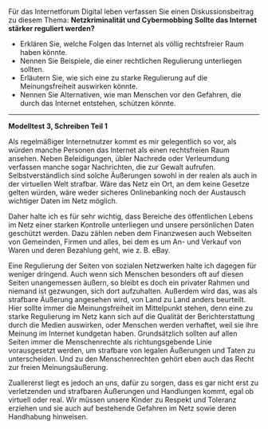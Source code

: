 Für das Internetforum Digital leben verfassen Sie einen Diskussionsbeitrag zu diesem Thema: **Netzkriminalität und Cybermobbing** **Sollte das Internet stärker reguliert werden?** 
* Erklären Sie, welche Folgen das Internet als völlig rechtsfreier Raum haben könnte. 
* Nennen Sie Beispiele, die einer rechtlichen Regulierung unterliegen sollten. 
* Erläutern Sie, wie sich eine zu starke Regulierung auf die Meinungsfreiheit auswirken könnte. 
* Nennen Sie Alternativen, wie man Menschen vor den Gefahren, die durch das Internet entstehen, schützen könnte. 

---

**Modelltest 3, Schreiben Teil 1**

Als regelmäßiger Internetnutzer kommt es mir gelegentlich so vor, als würden manche Personen das Internet als einen rechtsfreien Raum ansehen. Neben Beleidigungen, übler Nachrede oder Verleumdung verfassen manche sogar Nachrichten, die zur Gewalt aufrufen. Selbstverständlich sind solche Äußerungen sowohl in der realen als auch in der virtuellen Welt strafbar. Wäre das Netz ein Ort, an dem keine Gesetze gelten würden, wäre weder sicheres Onlinebanking noch der Austausch wichtiger Daten im Netz möglich.

Daher halte ich es für sehr wichtig, dass Bereiche des öffentlichen Lebens im Netz einer starken Kontrolle unterliegen und unsere persönlichen Daten geschützt werden. Dazu zählen neben dem Finanzwesen auch Webseiten von Gemeinden, Firmen und alles, bei dem es um An- und Verkauf von Waren und deren Bezahlung geht, wie z. B. eBay.

Eine Regulierung der Seiten von sozialen Netzwerken halte ich dagegen für weniger dringend. Auch wenn sich Menschen besonders oft auf diesen Seiten unangemessen äußern, so bleibt es doch ein privater Rahmen und niemand ist gezwungen, sich dort aufzuhalten. Außerdem wird das, was als strafbare Äußerung angesehen wird, von Land zu Land anders beurteilt. Hier sollte immer die Meinungsfreiheit im Mittelpunkt stehen, denn eine zu starke Regulierung im Netz kann sich auf die Qualität der Berichterstattung durch die Medien auswirken, oder Menschen werden verhaftet, weil sie ihre Meinung im Internet kundgetan haben. Grundsätzlich sollten auf allen Seiten immer die Menschenrechte als richtungsgebende Linie vorausgesetzt werden, um strafbare von legalen Äußerungen und Taten zu unterscheiden. Und zu den Menschenrechten gehört eben auch das Recht zur freien Meinungsäußerung.

Zuallererst liegt es jedoch an uns, dafür zu sorgen, dass es gar nicht erst zu verletzenden und strafbaren Äußerungen und Handlungen kommt, egal ob virtuell oder real. Wir müssen unsere Kinder zu Respekt und Toleranz erziehen und sie auch auf bestehende Gefahren im Netz sowie deren Handhabung hinweisen.


